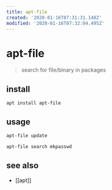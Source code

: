 ```yaml
---
title: apt-file
created: '2020-01-16T07:31:31.148Z'
modified: '2020-01-16T07:32:04.495Z'
---
```


# apt-file
> search for file/binary in packages

## install
`apt install apt-file`

## usage
```sh
apt-file update

apt-file search mkpasswd
```

## see also
- [[apt]]
